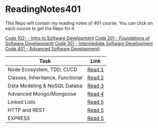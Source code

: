 # ReadingNotes401

This Repo will contain my reading notes of 401 course. You can click on each course to get the Repo for it.

[Code 102- - Intro to Software Development](https://github.com/Othabteh/learning-journal)
[Code 201 - Foundations of Software Developmentt](https://github.com/Othabteh/reading-notes)
[Code 301 - Intermediate Software Development](https://github.com/Othabteh/Reading-notes-301)
[Code 401 - Advanced Software Developmentt](https://github.com/Othabteh/ReadingNotes401)

| Task                             | Link                                                                                 |
| -------------------------------- | ------------------------------------------------------------------------------------ |
| Node Ecosystem, TDD, CI/CD       | [Read 1](https://osama-401-advanced-javascript.github.io/Reading-Notes-401/class-01) |
| Classes, Inheritance, Functional | [Read 2](https://osama-401-advanced-javascript.github.io/Reading-Notes-401/class-02) |
| Data Modeling & NoSQL Databa     | [Read 3](https://osama-401-advanced-javascript.github.io/Reading-Notes-401/class-03) |
| Advanced Mongo/Mongoose          | [Read 4](https://osama-401-advanced-javascript.github.io/Reading-Notes-401/class-04) |
| Linked Lists                     | [Read 5](https://osama-401-advanced-javascript.github.io/Reading-Notes-401/class-05) |
| HTTP and REST                    | [Read 5](https://osama-401-advanced-javascript.github.io/Reading-Notes-401/class-06) |
| EXPRESS                          | [Read 5](https://osama-401-advanced-javascript.github.io/Reading-Notes-401/class-07) |
